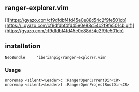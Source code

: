 ## ranger-explorer.vim

[![https://gyazo.com/cf9dfdbf4fd45e0e88d54c2f9fe501cb](https://i.gyazo.com/cf9dfdbf4fd45e0e88d54c2f9fe501cb.gif)](https://gyazo.com/cf9dfdbf4fd45e0e88d54c2f9fe501cb)

## installation
```vim
NeoBundle     'iberianpig/ranger-explorer.vim'
```

### Usage

```vim
nnoremap <silent><Leader>c :RangerOpenCurrentDir<CR>
nnoremap <silent><Leader>f :RangerOpenProjectRootDir<CR>
```
